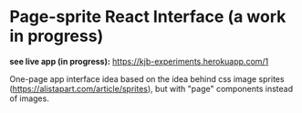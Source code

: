 # Page-sprite React Interface (a work in progress)

**see live app (in progress):** https://kjb-experiments.herokuapp.com/1

One-page app interface idea based on the idea behind css image sprites (https://alistapart.com/article/sprites), but with "page" components instead of images.
